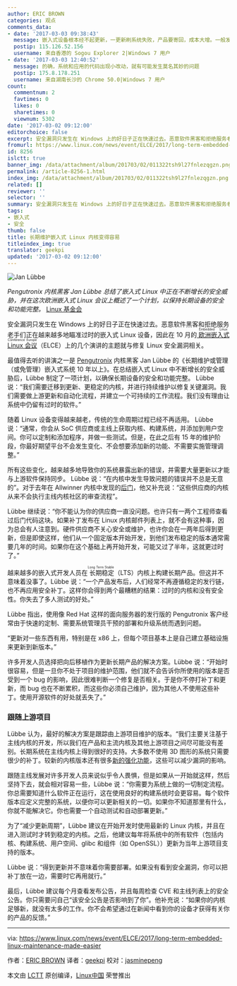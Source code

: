 ```yaml
---
author: ERIC BROWN
categories: 观点
comments_data:
- date: '2017-03-03 09:38:43'
  message: 嵌入式设备根本经不起更新，一更新刷系统失败，产品要寄回，成本大增。一般发货了，就不再提供更新了
  postip: 115.126.52.156
  username: 来自香港的 Sogou Explorer 2|Windows 7 用户
- date: '2017-03-03 12:40:52'
  message: 的确，系统和应用的代码出现小改动，就有可能发生莫名其妙的问题
  postip: 175.8.178.251
  username: 来自湖南长沙的 Chrome 50.0|Windows 7 用户
count:
  commentnum: 2
  favtimes: 0
  likes: 0
  sharetimes: 0
  viewnum: 5302
date: '2017-03-02 09:12:00'
editorchoice: false
excerpt: 安全漏洞只发生在 Windows 上的好日子正在快速过去。恶意软件黑客和拒绝服务老手们正在越来越多地瞄准过时的嵌入式 Linux 设备
fromurl: https://www.linux.com/news/event/ELCE/2017/long-term-embedded-linux-maintenance-made-easier
id: 8256
islctt: true
banner_img: /data/attachment/album/201703/02/011322tsh9l27fnlezqgzn.png
permalink: /article-8256-1.html
index_img: /data/attachment/album/201703/02/011322tsh9l27fnlezqgzn.png.thumb.jpg
related: []
reviewer: ''
selector: ''
summary: 安全漏洞只发生在 Windows 上的好日子正在快速过去。恶意软件黑客和拒绝服务老手们正在越来越多地瞄准过时的嵌入式 Linux 设备
tags:
- 嵌入式
- 安全
thumb: false
title: 长期维护嵌入式 Linux 内核变得容易
titleindex_img: true
translator: geekpi
updated: '2017-03-02 09:12:00'
---
```


![Jan Lübbe ](/data/attachment/album/201703/02/011322tsh9l27fnlezqgzn.png "Jan Lübbe ")


*Pengutronix 内核黑客 Jan Lübbe 总结了嵌入式 Linux 中正在不断增长的安全威胁，并在这次欧洲嵌入式 Linux 会议上概述了一个计划，以保持长期设备的安全和功能完整。* [Linux 基金会](https://www.linux.com/licenses/categories/linux-foundation)


安全漏洞只发生在 Windows 上的好日子正在快速过去。恶意软件黑客和拒绝服务老手们正在越来越多地瞄准过时的嵌入式 Linux 设备，因此在 10 月的[<ruby> 欧洲嵌入式 Linux 会议 <rt>  Embedded Linux Conference Europe </rt></ruby>](http://events.linuxfoundation.org/events/archive/2016/embedded-linux-conference-europe)（ELCE）上的几个演讲的主题就与修复 Linux 安全漏洞相关。


最值得去听的讲演之一是 [Pengutronix](http://www.pengutronix.de/index_en.html) 内核黑客 Jan Lübbe 的《长期维护或管理（或免管理）嵌入式系统 10 年以上》。在总结嵌入式 Linux 中不断增长的安全威胁后，Lübbe 制定了一项计划，以确保长期设备的安全和功能完整。 Lübbe 说：“我们需要迁移到更新、更稳定的内核，并进行持续维护以修复关键漏洞。我们需要做上游更新和自动化流程，并建立一个可持续的工作流程。我们没有理由让系统中仍留有过时的软件。”


随着 Linux 设备变得越来越老，传统的生命周期过程已经不再适用。 Lübbe 说：“通常，你会从 SoC 供应商或主线上获取内核、构建系统，并添加到用户空间。你可以定制和添加程序，并做一些测试。但是，在此之后有 15 年的维护阶段，你最好期望平台不会发生变化、不会想要添加新的功能、不需要实施管理调整。”


所有这些变化，越来越多地导致你的系统暴露出新的错误，并需要大量更新以才能与上游软件保持同步。 Lübbe 说：“在内核中发生导致问题的错误并不总是无意的”。对于去年在 Allwinner 内核中发现的[后门](http://arstechnica.com/security/2016/05/chinese-arm-vendor-left-developer-backdoor-in-kernel-for-android-pi-devices/)，他又补充说：“这些供应商的内核从来不会执行主线内核社区的审查流程”。


Lübbe 继续说：“你不能认为你的供应商一直没问题。也许只有一两个工程师查看过后门代码这块。如果补丁发布在 Linux 内核邮件列表上，就不会有这种事，因为总会有人注意到。硬件供应商不关心安全或维护，也许你会在一两年后得到更新，但是即使这样，他们从一个固定版本开始开发，到他们发布稳定的版本通常需要几年的时间。如果你在这个基础上再开始开发，可能又过了半年，这就更过时了。”


越来越多的嵌入式开发人员在<ruby> 长期稳定 <rt>  Long Term Stable </rt></ruby>（LTS）内核上构建长期产品。但这并不意味着没事了。Lübbe 说：“一个产品发布后，人们经常不再遵循稳定的发行链，也不再应用安全补丁。这样你会得到两个最糟糕的结果：过时的内核和没有安全性。你失去了多人测试的好处。”


Lübbe 指出，使用像 Red Hat 这样的面向服务器的发行版的 Pengutronix 客户经常由于快速的定制、需要系统管理员干预的部署和升级系统而遇到问题。


“更新对一些东西有用，特别是在 x86 上，但每个项目基本上是自己建立基础设施来更新到新版本。”


许多开发人员选择把向后移植作为更新长期产品的解决方案。Lübbe 说：“开始时很容易，但是一旦你不处于项目的维护范围，他们就不会告诉你所使用的版本是否受到一个 bug 的影响，因此很难判断一个修复是否相关。于是你不停打补丁和更新，而 bug 也在不断累积，而这些你必须自己维护，因为其他人不使用这些补丁。使用开源软件的好处就丢失了。”


### 跟随上游项目


Lübbe 认为，最好的解决方案是跟踪由上游项目维护的版本。“我们主要关注基于主线内核的开发，所以我们在产品和主流内核及其他上游项目之间尽可能没有差别。长期系统在主线内核上得到很好的支持。大多数不使用 3D 图形的系统只需要很少的补丁。较新的内核版本还有很多[新的强化功能](https://www.linux.com/news/event/ELCE/2017hardening-kernel-protect-against-attackers)，这些可以减少漏洞的影响。


跟随主线发展对许多开发人员来说似乎令人畏惧，但是如果从一开始就这样，然后坚持下去，就会相对容易一些，Lübbe 说：“你需要为系统上做的一切制定流程。你总需要知道什么软件正在运行，这在使用良好的构建系统时会更容易。每个软件版本应定义完整的系统，以便你可以更新相关的一切。如果你不知道那里有什么，你就不能解决它。你也需要一个自动测试和自动部署更新。”


为了“减少更新周期”，Lübbe 建议在开始开发时使用最新的 Linux 内核，并且在进入测试时才转到稳定的内核。之后，他建议每年将系统中的所有软件（包括内核、构建系统、用户空间、glibc 和组件（如 OpenSSL））更新为当年上游项目支持的版本。


Lübbe 说：“得到更新并不意味着你需要部署。如果没有看到安全漏洞，你可以把补丁放在一边，需要时它再用就行。”


最后，Lübbe 建议每个月查看发布公告，并且每周检查 CVE 和主线列表上的安全公告。你只需要问自己“该安全公告是否影响到了你”。他补充说：“如果你的内核足够新，就没有太多的工作。你不会希望通过在新闻中看到你的设备才获得有关你的产品的反馈。”




---


via: <https://www.linux.com/news/event/ELCE/2017/long-term-embedded-linux-maintenance-made-easier>


作者：[ERIC BROWN](https://www.linux.com/users/ericstephenbrown) 译者：[geekpi](https://github.com/geekpi) 校对：[jasminepeng](https://github.com/jasminepeng)


本文由 [LCTT](https://github.com/LCTT/TranslateProject) 原创编译，[Linux中国](https://linux.cn/) 荣誉推出